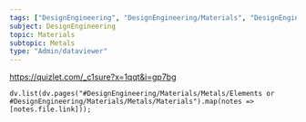 ```yaml
---
tags: ["DesignEngineering", "DesignEngineering/Materials", "DesignEngineering/Materials/Metals", "Admin"]
subject: DesignEngineering
topic: Materials
subtopic: Metals
type: "Admin/dataviewer"
---
```


https://quizlet.com/_c1sure?x=1qqt&i=gp7bg

```dataviewjs
dv.list(dv.pages("#DesignEngineering/Materials/Metals/Elements or #DesignEngineering/Materials/Metals/Materials").map(notes => [notes.file.link]));
```